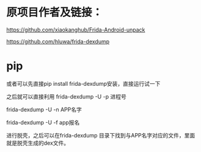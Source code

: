# 原项目作者及链接：
https://github.com/xiaokanghub/Frida-Android-unpack

https://github.com/hluwa/frida-dexdump


# pip
或者可以先直接pip install frida-dexdump安装，直接运行试一下

之后就可以直接利用
frida-dexdump -U -p 进程号

frida-dexdump -U -n APP名字 

frida-dexdump -U -f app报名 

进行脱壳，之后可以在frida-dexdump 目录下找到与APP名字对应的文件，里面就是脱壳生成的dex文件。
